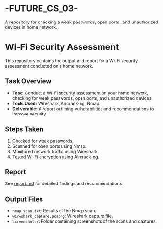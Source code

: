 # -FUTURE_CS_03-
A repository  for checking a weak passwords, open ports , and unauthorized devices in home network.
# Wi-Fi Security Assessment

This repository contains the output and report for a Wi-Fi security assessment conducted on a home network.

## Task Overview
- **Task:** Conduct a Wi-Fi security assessment on your home network, checking for weak passwords, open ports, and unauthorized devices.
- **Tools Used:** Wireshark, Aircrack-ng, Nmap.
- **Deliverable:** A report outlining vulnerabilities and recommendations to improve security.

## Steps Taken
1. Checked for weak passwords.
2. Scanned for open ports using Nmap.
3. Monitored network traffic using Wireshark.
4. Tested Wi-Fi encryption using Aircrack-ng.

## Report
See [report.md](report.md) for detailed findings and recommendations.

## Output Files
- `nmap_scan.txt`: Results of the Nmap scan.
- `wireshark_capture.pcapng`: Wireshark capture file.
- `screenshots/`: Folder containing screenshots of the scans and captures.
